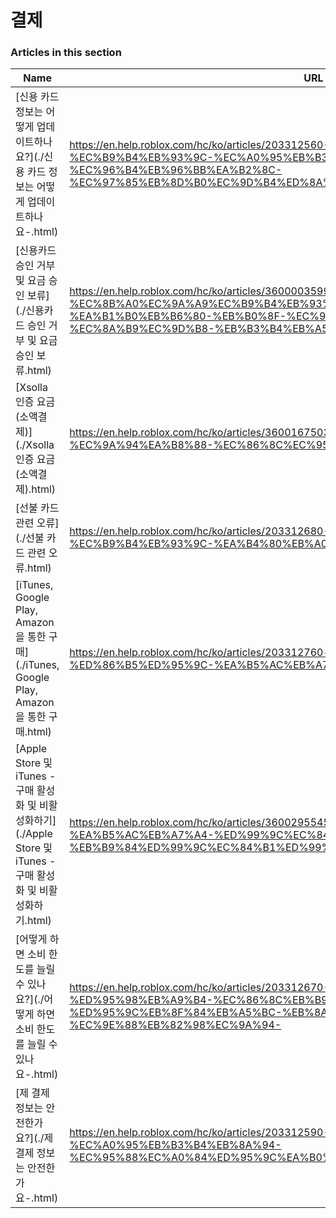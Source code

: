 # 결제  
### Articles in this section
Name|URL
-|-
[신용 카드 정보는 어떻게 업데이트하나요?](./신용 카드 정보는 어떻게 업데이트하나요-.html) |https://en.help.roblox.com/hc/ko/articles/203312560-%EC%8B%A0%EC%9A%A9-%EC%B9%B4%EB%93%9C-%EC%A0%95%EB%B3%B4%EB%8A%94-%EC%96%B4%EB%96%BB%EA%B2%8C-%EC%97%85%EB%8D%B0%EC%9D%B4%ED%8A%B8%ED%95%98%EB%82%98%EC%9A%94-
[신용카드 승인 거부 및 요금 승인 보류](./신용카드 승인 거부 및 요금 승인 보류.html) |https://en.help.roblox.com/hc/ko/articles/360000359923-%EC%8B%A0%EC%9A%A9%EC%B9%B4%EB%93%9C-%EC%8A%B9%EC%9D%B8-%EA%B1%B0%EB%B6%80-%EB%B0%8F-%EC%9A%94%EA%B8%88-%EC%8A%B9%EC%9D%B8-%EB%B3%B4%EB%A5%98
[Xsolla 인증 요금(소액결제)](./Xsolla 인증 요금(소액결제).html) |https://en.help.roblox.com/hc/ko/articles/360016750311-Xsolla-%EC%9D%B8%EC%A6%9D-%EC%9A%94%EA%B8%88-%EC%86%8C%EC%95%A1%EA%B2%B0%EC%A0%9C-
[선불 카드 관련 오류](./선불 카드 관련 오류.html) |https://en.help.roblox.com/hc/ko/articles/203312680-%EC%84%A0%EB%B6%88-%EC%B9%B4%EB%93%9C-%EA%B4%80%EB%A0%A8-%EC%98%A4%EB%A5%98
[iTunes, Google Play, Amazon을 통한 구매](./iTunes, Google Play, Amazon을 통한 구매.html) |https://en.help.roblox.com/hc/ko/articles/203312760-iTunes-Google-Play-Amazon%EC%9D%84-%ED%86%B5%ED%95%9C-%EA%B5%AC%EB%A7%A4
[Apple Store 및 iTunes - 구매 활성화 및 비활성화하기](./Apple Store 및 iTunes - 구매 활성화 및 비활성화하기.html) |https://en.help.roblox.com/hc/ko/articles/360029554512-Apple-Store-%EB%B0%8F-iTunes-%EA%B5%AC%EB%A7%A4-%ED%99%9C%EC%84%B1%ED%99%94-%EB%B0%8F-%EB%B9%84%ED%99%9C%EC%84%B1%ED%99%94%ED%95%98%EA%B8%B0
[어떻게 하면 소비 한도를 늘릴 수 있나요?](./어떻게 하면 소비 한도를 늘릴 수 있나요-.html) |https://en.help.roblox.com/hc/ko/articles/203312670-%EC%96%B4%EB%96%BB%EA%B2%8C-%ED%95%98%EB%A9%B4-%EC%86%8C%EB%B9%84-%ED%95%9C%EB%8F%84%EB%A5%BC-%EB%8A%98%EB%A6%B4-%EC%88%98-%EC%9E%88%EB%82%98%EC%9A%94-
[제 결제 정보는 안전한가요?](./제 결제 정보는 안전한가요-.html) |https://en.help.roblox.com/hc/ko/articles/203312590-%EC%A0%9C-%EA%B2%B0%EC%A0%9C-%EC%A0%95%EB%B3%B4%EB%8A%94-%EC%95%88%EC%A0%84%ED%95%9C%EA%B0%80%EC%9A%94-